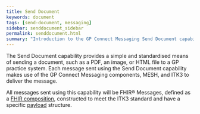 ```yaml
---
title: Send Document
keywords: document
tags: [send-document, messaging]
sidebar: senddocument_sidebar
permalink: senddocument.html
summary: "Introduction to the GP Connect Messaging Send Document capability"
---
```


The Send Document capability provides a simple and standardised means of sending a document, such as a PDF, an image, or HTML file to a GP practice system. Each message sent using the Send Document capability makes use of the GP Connect Messaging components, MESH, and ITK3 to deliver the message. 

All messages sent using this capability will be FHIR&reg; Messages, defined as a [FHIR composition](https://www.hl7.org/fhir/STU3/composition.html), constructed to meet the ITK3 standard and have a specific [payload](senddocument_fedcon_payload) structure.

